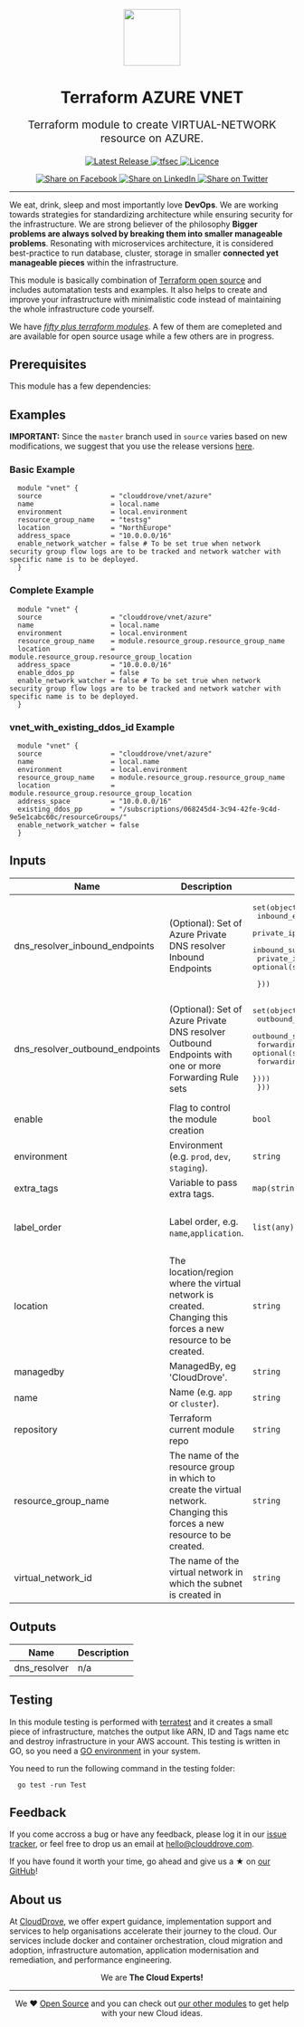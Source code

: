 <!-- This file was automatically generated by the `geine`. Make all changes to `README.yaml` and run `make readme` to rebuild this file. -->

<p align="center"> <img src="https://user-images.githubusercontent.com/50652676/62349836-882fef80-b51e-11e9-99e3-7b974309c7e3.png" width="100" height="100"></p>


<h1 align="center">
    Terraform AZURE VNET
</h1>

<p align="center" style="font-size: 1.2rem;"> 
    Terraform module to create VIRTUAL-NETWORK resource on AZURE.
     </p>

<p align="center">

<a href="https://github.com/clouddrove/terraform-azure-vnet/releases/latest">
  <img src="https://img.shields.io/github/release/clouddrove/terraform-azure-vnet.svg" alt="Latest Release">
</a>
<a href="https://github.com/clouddrove/terraform-azure-vnet/actions/workflows/tfsec.yml">
  <img src="https://github.com/clouddrove/terraform-azure-vnet/actions/workflows/tfsec.yml/badge.svg" alt="tfsec">
</a>
<a href="LICENSE.md">
  <img src="https://img.shields.io/badge/License-APACHE-blue.svg" alt="Licence">
</a>


</p>
<p align="center">

<a href='https://facebook.com/sharer/sharer.php?u=https://github.com/clouddrove/terraform-azure-vnet'>
  <img title="Share on Facebook" src="https://user-images.githubusercontent.com/50652676/62817743-4f64cb80-bb59-11e9-90c7-b057252ded50.png" />
</a>
<a href='https://www.linkedin.com/shareArticle?mini=true&title=Terraform+AZURE+VNET&url=https://github.com/clouddrove/terraform-azure-vnet'>
  <img title="Share on LinkedIn" src="https://user-images.githubusercontent.com/50652676/62817742-4e339e80-bb59-11e9-87b9-a1f68cae1049.png" />
</a>
<a href='https://twitter.com/intent/tweet/?text=Terraform+AZURE+VNET&url=https://github.com/clouddrove/terraform-azure-vnet'>
  <img title="Share on Twitter" src="https://user-images.githubusercontent.com/50652676/62817740-4c69db00-bb59-11e9-8a79-3580fbbf6d5c.png" />
</a>

</p>
<hr>


We eat, drink, sleep and most importantly love **DevOps**. We are working towards strategies for standardizing architecture while ensuring security for the infrastructure. We are strong believer of the philosophy <b>Bigger problems are always solved by breaking them into smaller manageable problems</b>. Resonating with microservices architecture, it is considered best-practice to run database, cluster, storage in smaller <b>connected yet manageable pieces</b> within the infrastructure. 

This module is basically combination of [Terraform open source](https://www.terraform.io/) and includes automatation tests and examples. It also helps to create and improve your infrastructure with minimalistic code instead of maintaining the whole infrastructure code yourself.

We have [*fifty plus terraform modules*][terraform_modules]. A few of them are comepleted and are available for open source usage while a few others are in progress.




## Prerequisites

This module has a few dependencies: 






## Examples


**IMPORTANT:** Since the `master` branch used in `source` varies based on new modifications, we suggest that you use the release versions [here](https://github.com/clouddrove/terraform-azure-vnet/releases).


### Basic Example
 ```hcl
   module "vnet" {
   source                 = "clouddrove/vnet/azure"
   name                   = local.name
   environment            = local.environment
   resource_group_name    = "testsg"
   location               = "NorthEurope"
   address_space          = "10.0.0.0/16"
   enable_network_watcher = false # To be set true when network security group flow logs are to be tracked and network watcher with specific name is to be deployed.
   }
 ```
### Complete Example
 ```hcl
   module "vnet" {
   source                 = "clouddrove/vnet/azure"
   name                   = local.name
   environment            = local.environment
   resource_group_name    = module.resource_group.resource_group_name
   location               = module.resource_group.resource_group_location
   address_space          = "10.0.0.0/16"
   enable_ddos_pp         = false
   enable_network_watcher = false # To be set true when network security group flow logs are to be tracked and network watcher with specific name is to be deployed.
   }
 ```
 ### vnet_with_existing_ddos_id Example
 ```hcl
   module "vnet" {
   source                 = "clouddrove/vnet/azure"
   name                   = local.name
   environment            = local.environment
   resource_group_name    = module.resource_group.resource_group_name
   location               = module.resource_group.resource_group_location
   address_space          = "10.0.0.0/16"
   existing_ddos_pp       = "/subscriptions/068245d4-3c94-42fe-9c4d-9e5e1cabc60c/resourceGroups/"
   enable_network_watcher = false
   }
 ```






## Inputs

| Name | Description | Type | Default | Required |
|------|-------------|------|---------|:--------:|
| dns\_resolver\_inbound\_endpoints | (Optional): Set of Azure Private DNS resolver Inbound Endpoints | <pre>set(object({<br>    inbound_endpoint_name        = string<br>    private_ip_allocation_method = optional(string, "Dynamic")<br>    inbound_subnet_id            = string<br>    private_ip_address           = optional(string)<br><br>  }))</pre> | `[]` | no |
| dns\_resolver\_outbound\_endpoints | (Optional): Set of Azure Private DNS resolver Outbound Endpoints with one or more Forwarding Rule sets | <pre>set(object({<br>    outbound_endpoint_name = string<br>    outbound_subnet_id     = string<br>    forwarding_rulesets = optional(set(object({<br>      forwarding_ruleset_name = optional(string)<br>    })))<br>  }))</pre> | `[]` | no |
| enable | Flag to control the module creation | `bool` | `true` | no |
| environment | Environment (e.g. `prod`, `dev`, `staging`). | `string` | `null` | no |
| extra\_tags | Variable to pass extra tags. | `map(string)` | `null` | no |
| label\_order | Label order, e.g. `name`,`application`. | `list(any)` | <pre>[<br>  "name",<br>  "environment"<br>]</pre> | no |
| location | The location/region where the virtual network is created. Changing this forces a new resource to be created. | `string` | `null` | no |
| managedby | ManagedBy, eg 'CloudDrove'. | `string` | `"hello@clouddrove.com"` | no |
| name | Name  (e.g. `app` or `cluster`). | `string` | `null` | no |
| repository | Terraform current module repo | `string` | `"https://github.com/clouddrove/terraform-azure-private-dns-resolver"` | no |
| resource\_group\_name | The name of the resource group in which to create the virtual network. Changing this forces a new resource to be created. | `string` | `null` | no |
| virtual\_network\_id | The name of the virtual network in which the subnet is created in | `string` | `null` | no |

## Outputs

| Name | Description |
|------|-------------|
| dns\_resolver | n/a |




## Testing
In this module testing is performed with [terratest](https://github.com/gruntwork-io/terratest) and it creates a small piece of infrastructure, matches the output like ARN, ID and Tags name etc and destroy infrastructure in your AWS account. This testing is written in GO, so you need a [GO environment](https://golang.org/doc/install) in your system. 

You need to run the following command in the testing folder:
```hcl
  go test -run Test
```



## Feedback 
If you come accross a bug or have any feedback, please log it in our [issue tracker](https://github.com/clouddrove/terraform-azure-vnet/issues), or feel free to drop us an email at [hello@clouddrove.com](mailto:hello@clouddrove.com).

If you have found it worth your time, go ahead and give us a ★ on [our GitHub](https://github.com/clouddrove/terraform-azure-vnet)!

## About us

At [CloudDrove][website], we offer expert guidance, implementation support and services to help organisations accelerate their journey to the cloud. Our services include docker and container orchestration, cloud migration and adoption, infrastructure automation, application modernisation and remediation, and performance engineering.

<p align="center">We are <b> The Cloud Experts!</b></p>
<hr />
<p align="center">We ❤️  <a href="https://github.com/clouddrove">Open Source</a> and you can check out <a href="https://github.com/clouddrove">our other modules</a> to get help with your new Cloud ideas.</p>

  [website]: https://clouddrove.com
  [github]: https://github.com/clouddrove
  [linkedin]: https://cpco.io/linkedin
  [twitter]: https://twitter.com/clouddrove/
  [email]: https://clouddrove.com/contact-us.html
  [terraform_modules]: https://github.com/clouddrove?utf8=%E2%9C%93&q=terraform-&type=&language=
